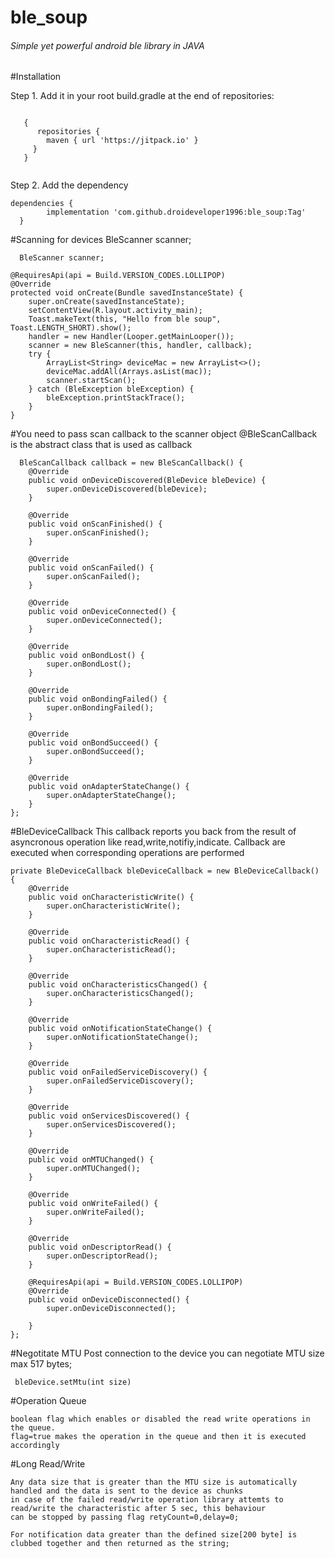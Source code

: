 # ble_soup
<h6>Simple yet powerful android ble library in JAVA</h6>

#Installation

Step 1. Add it in your root build.gradle at the end of repositories:

<code>
   { 
      repositories {
        maven { url 'https://jitpack.io' }
     }
   }
 </code>
  
Step 2. Add the dependency

    dependencies {
	        implementation 'com.github.droideveloper1996:ble_soup:Tag'
	  }
    
 
  #Scanning for devices
      BleScanner scanner;

      BleScanner scanner;

    @RequiresApi(api = Build.VERSION_CODES.LOLLIPOP)
    @Override
    protected void onCreate(Bundle savedInstanceState) {
        super.onCreate(savedInstanceState);
        setContentView(R.layout.activity_main);
        Toast.makeText(this, "Hello from ble soup", Toast.LENGTH_SHORT).show();
        handler = new Handler(Looper.getMainLooper());
        scanner = new BleScanner(this, handler, callback);
        try {
            ArrayList<String> deviceMac = new ArrayList<>();
            deviceMac.addAll(Arrays.asList(mac));
            scanner.startScan();
        } catch (BleException bleException) {
            bleException.printStackTrace();
        }
    }
#You need to pass scan callback to the scanner object
@BleScanCallback is the abstract class that is used as callback

      BleScanCallback callback = new BleScanCallback() {
        @Override
        public void onDeviceDiscovered(BleDevice bleDevice) {
            super.onDeviceDiscovered(bleDevice);
        }

        @Override
        public void onScanFinished() {
            super.onScanFinished();
        }

        @Override
        public void onScanFailed() {
            super.onScanFailed();
        }

        @Override
        public void onDeviceConnected() {
            super.onDeviceConnected();
        }

        @Override
        public void onBondLost() {
            super.onBondLost();
        }

        @Override
        public void onBondingFailed() {
            super.onBondingFailed();
        }

        @Override
        public void onBondSucceed() {
            super.onBondSucceed();
        }

        @Override
        public void onAdapterStateChange() {
            super.onAdapterStateChange();
        }
    };

#BleDeviceCallback
  This callback reports you back from the result of asyncronous operation like read,write,notifiy,indicate.
  Callback are executed when corresponding operations are performed

    private BleDeviceCallback bleDeviceCallback = new BleDeviceCallback() {
        @Override
        public void onCharacteristicWrite() {
            super.onCharacteristicWrite();
        }

        @Override
        public void onCharacteristicRead() {
            super.onCharacteristicRead();
        }

        @Override
        public void onCharacteristicsChanged() {
            super.onCharacteristicsChanged();
        }

        @Override
        public void onNotificationStateChange() {
            super.onNotificationStateChange();
        }

        @Override
        public void onFailedServiceDiscovery() {
            super.onFailedServiceDiscovery();
        }

        @Override
        public void onServicesDiscovered() {
            super.onServicesDiscovered();
        }

        @Override
        public void onMTUChanged() {
            super.onMTUChanged();
        }

        @Override
        public void onWriteFailed() {
            super.onWriteFailed();
        }

        @Override
        public void onDescriptorRead() {
            super.onDescriptorRead();
        }

        @RequiresApi(api = Build.VERSION_CODES.LOLLIPOP)
        @Override
        public void onDeviceDisconnected() {
            super.onDeviceDisconnected();
           
        }
    };
    
   #Negotitate MTU
    Post connection to the device you can negotiate MTU size max 517 bytes;
    
     bleDevice.setMtu(int size)
    
   #Operation Queue
    
    boolean flag which enables or disabled the read write operations in the queue.
    flag=true makes the operation in the queue and then it is executed accordingly
    
   #Long Read/Write
    
    Any data size that is greater than the MTU size is automatically handled and the data is sent to the device as chunks
    in case of the failed read/write operation library attemts to read/write the characteristic after 5 sec, this behaviour
    can be stopped by passing flag retyCount=0,delay=0;
    
    For notification data greater than the defined size[200 byte] is clubbed together and then returned as the string;
    


